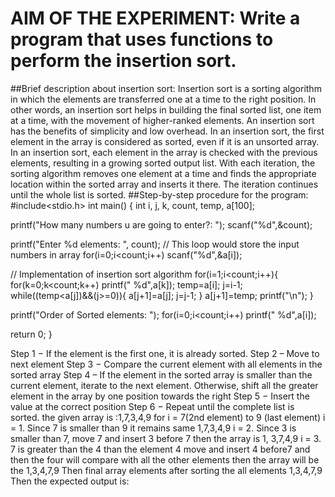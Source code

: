 # AIM OF THE EXPERIMENT:  Write a program that uses functions to perform the insertion sort.
##Brief description about insertion sort:
Insertion sort is a sorting algorithm in which the elements are transferred one at a time to the right position. In other words, an insertion sort helps in building the final sorted list, one item at a time, with the movement of higher-ranked elements. An insertion sort has the benefits of simplicity and low overhead.
In an insertion sort, the first element in the array is considered as sorted, even if it is an unsorted array. In an insertion sort, each element in the array is checked with the previous elements, resulting in a growing sorted output list. With each iteration, the sorting algorithm removes one element at a time and finds the appropriate location within the sorted array and inserts it there. The iteration continues until the whole list is sorted.
##Step-by-step procedure for the program:
#include<stdio.h>
int main()
{
int i, j, k, count, temp, a[100];

 

   printf("How many numbers u are going to enter?: ");
   scanf("%d",&count);

 

   printf("Enter %d elements: ", count);
   // This loop would store the input numbers in array
   for(i=0;i<count;i++)
      scanf("%d",&a[i]);

 

   // Implementation of insertion sort algorithm
   for(i=1;i<count;i++){
       for(k=0;k<count;k++)
      printf(" %d",a[k]);
      temp=a[i];
      j=i-1;
      while((temp<a[j])&&(j>=0)){
         a[j+1]=a[j];
         j=j-1;
      }
      a[j+1]=temp;
      printf("\n");
   }

 

   printf("Order of Sorted elements: ");
   for(i=0;i<count;i++)
      printf(" %d",a[i]);
     

 

   return 0;
}
 
Step 1 − If the element is the first one, it is already sorted.
Step 2 – Move to next element
Step 3 − Compare the current element with all elements in the sorted array
Step 4 – If the element in the sorted array is smaller than the current element, iterate to the next element. Otherwise, shift all the greater element in the array by one position towards the right
Step 5 − Insert the value at the correct position
Step 6 − Repeat until the complete list is sorted.
the given array is :1,7,3,4,9
for i = 7(2nd element) to 9 (last element)
i = 1. Since 7 is smaller than 9 it remains same
1,7,3,4,9
i = 2. Since 3 is smaller than 7, move 7 and insert 3 before 7
then the array is
1, 3,7,4,9
i = 3. 7 is greater than the 4 than the element 4 move and insert 4 before7 and then the four will compare with all the other elements
 then the array will be the 
1,3,4,7,9
Then final array elements after sorting the all elements 
1,3,4,7,9
Then the expected output is:

